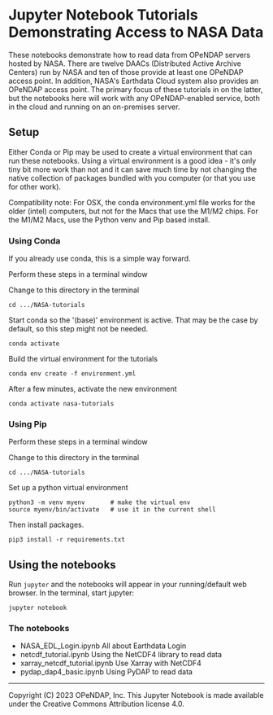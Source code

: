# Jupyter Notebook Tutorials Demonstrating Access to NASA Data

These notebooks demonstrate how to read data from OPeNDAP servers
hosted by NASA. There are twelve DAACs (Distributed Active Archive
Centers) run by NASA and ten of those provide at least one OPeNDAP
access point. In addition, NASA's Earthdata Cloud system also provides
an OPeNDAP access point. The primary focus of these tutorials in on
the latter, but the notebooks here will work with any OPeNDAP-enabled
service, both in the cloud and running on an on-premises server.

## Setup

Either Conda or Pip may be used to create a virtual environment that
can run these notebooks. Using a virtual environment is a good idea -
it's only tiny bit more work than not and it can save much time by not
changing the native collection of packages bundled with you computer
(or that you use for other work).

Compatibility note: For OSX, the conda environment.yml file works for 
the older (intel) computers, but not for the Macs that use the M1/M2 chips.
For the M1/M2 Macs, use the Python venv and Pip based install.

### Using Conda

If you already use conda, this is a simple way forward.

Perform these steps in a terminal window

Change to this directory in the terminal

	cd .../NASA-tutorials

Start conda so the '(base)' environment is active. That may be the
case by default, so this step might not be needed.

	conda activate

Build the virtual environment for the tutorials

	conda env create -f environment.yml

After a few minutes, activate the new environment

	conda activate nasa-tutorials

### Using Pip

Perform these steps in a terminal window

Change to this directory in the terminal

	cd .../NASA-tutorials

Set up a python virtual environment

	python3 -m venv myenv		# make the virtual env
	source myenv/bin/activate	# use it in the current shell

Then install packages.

    pip3 install -r requirements.txt

## Using the notebooks

Run `jupyter` and the notebooks will appear in your running/default
web browser. In the terminal, start jupyter:

	jupyter notebook

### The notebooks

* NASA_EDL_Login.ipynb		All about Earthdata Login
* netcdf_tutorial.ipynb		Using the NetCDF4 library to read data
* xarray_netcdf_tutorial.ipynb	Use Xarray with NetCDF4
* pydap_dap4_basic.ipynb	Using PyDAP to read data

----
Copyright (C) 2023 OPeNDAP, Inc. This Jupyter Notebook is made available under the Creative Commons Attribution license 4.0.
